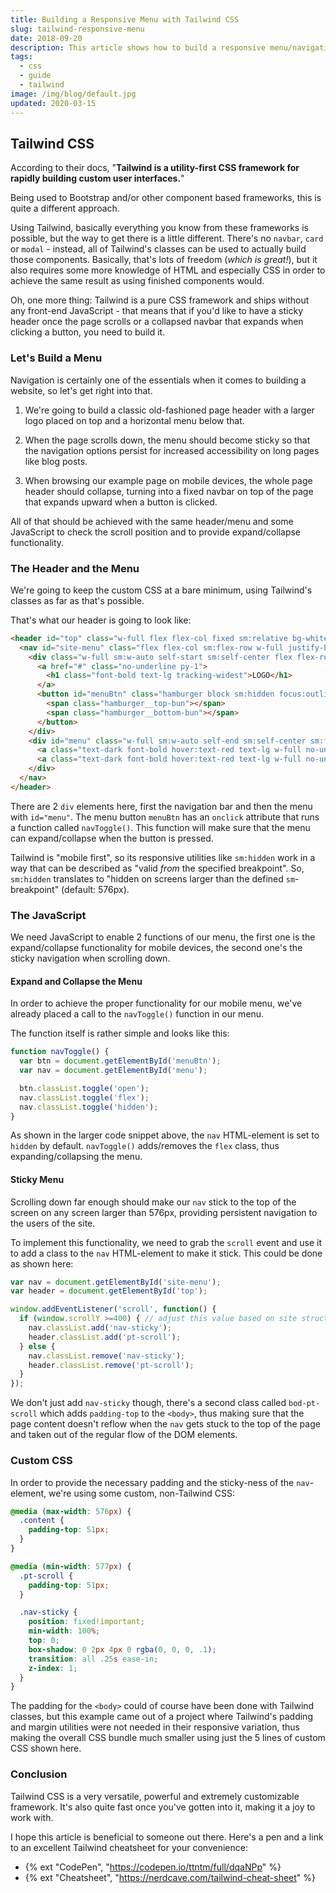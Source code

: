 ```yaml
---
title: Building a Responsive Menu with Tailwind CSS
slug: tailwind-responsive-menu
date: 2018-09-20
description: This article shows how to build a responsive menu/navigation with Tailwind CSS and also includes a CodePen example.
tags:
  - css
  - guide
  - tailwind
image: /img/blog/default.jpg
updated: 2020-03-15
---
```


## Tailwind CSS

According to their docs, "**Tailwind is a utility-first CSS framework for rapidly building custom user interfaces.**"

Being used to Bootstrap and/or other component based frameworks, this is quite a different approach.

Using Tailwind, basically everything you know from these frameworks is possible, but the way to get there is a little different. There's no `navbar`, `card` or `modal` - instead, all of Tailwind's classes can be used to actually build those components. Basically, that's lots of freedom (*which is great!*), but it also requires some more knowledge of HTML and especially CSS in order to achieve the same result as using finished components would.

Oh, one more thing: Tailwind is a pure CSS framework and ships without any front-end JavaScript - that means that if you'd like to have a sticky header once the page scrolls or a collapsed navbar that expands when clicking a button, you need to build it.

### Let's Build a Menu

Navigation is certainly one of the essentials when it comes to building a website, so let's get right into that.

1. We're going to build a classic old-fashioned page header with a larger logo placed on top and a horizontal menu below that.

2. When the page scrolls down, the menu should become sticky so that the navigation options persist for increased accessibility on long pages like blog posts.

3. When browsing our example page on mobile devices, the whole page header should collapse, turning into a fixed navbar on top of the page that expands upward when a button is clicked.

All of that should be achieved with the same header/menu and some JavaScript to check the scroll position and to provide expand/collapse functionality.

### The Header and the Menu

We're going to keep the custom CSS at a bare minimum, using Tailwind's classes as far as that's possible.

That's what our header is going to look like:

```html
<header id="top" class="w-full flex flex-col fixed sm:relative bg-white pin-t pin-r pin-l">
  <nav id="site-menu" class="flex flex-col sm:flex-row w-full justify-between items-center px-4 sm:px-6 py-1 bg-white shadow sm:shadow-none border-t-4 border-red-900">
    <div class="w-full sm:w-auto self-start sm:self-center flex flex-row sm:flex-none flex-no-wrap justify-between items-center">
      <a href="#" class="no-underline py-1">
        <h1 class="font-bold text-lg tracking-widest">LOGO</h1>
      </a>
      <button id="menuBtn" class="hamburger block sm:hidden focus:outline-none" type="button" onclick="navToggle();">
        <span class="hamburger__top-bun"></span>
        <span class="hamburger__bottom-bun"></span>
      </button>
    </div>
    <div id="menu" class="w-full sm:w-auto self-end sm:self-center sm:flex flex-col sm:flex-row items-center h-full py-1 pb-4 sm:py-0 sm:pb-0 hidden">
      <a class="text-dark font-bold hover:text-red text-lg w-full no-underline sm:w-auto sm:pr-4 py-2 sm:py-1 sm:pt-2" href="https://ttntm.me/blog/tailwind-responsive-menu/" target="_blank">About</a>
      <a class="text-dark font-bold hover:text-red text-lg w-full no-underline sm:w-auto sm:px-4 py-2 sm:py-1 sm:pt-2" href="#bottom">Features</a>
    </div>
  </nav>
</header>
```

There are 2 `div` elements here, first the navigation bar and then the menu with `id="menu"`. The menu button `menuBtn` has an `onclick` attribute that runs a function called `navToggle()`. This function will make sure that the menu can expand/collapse when the button is pressed.

Tailwind is "mobile first", so its responsive utilities like `sm:hidden` work in a way that can be described as "valid *from* the specified breakpoint". So, `sm:hidden` translates to "hidden on screens larger than the defined `sm`-breakpoint" (default: 576px).

### The JavaScript

We need JavaScript to enable 2 functions of our menu, the first one is the expand/collapse functionality for mobile devices, the second one's the sticky navigation when scrolling down.

#### Expand and Collapse the Menu

In order to achieve the proper functionality for our mobile menu, we've already placed a call to the `navToggle()` function in our menu.

The function itself is rather simple and looks like this:

```js
function navToggle() {
  var btn = document.getElementById('menuBtn');
  var nav = document.getElementById('menu');

  btn.classList.toggle('open');
  nav.classList.toggle('flex');
  nav.classList.toggle('hidden');
}
```

As shown in the larger code snippet above, the `nav` HTML-element is set to `hidden` by default. `navToggle()` adds/removes the `flex` class, thus expanding/collapsing the menu.

#### Sticky Menu

Scrolling down far enough should make our `nav` stick to the top of the screen on any screen larger than 576px, providing persistent navigation to the users of the site.

To implement this functionality, we need to grab the `scroll` event and use it to add a class to the `nav` HTML-element to make it stick. This could be done as shown here:

```js
var nav = document.getElementById('site-menu');
var header = document.getElementById('top');

window.addEventListener('scroll', function() {
  if (window.scrollY >=400) { // adjust this value based on site structure and header image height
    nav.classList.add('nav-sticky');
    header.classList.add('pt-scroll');
  } else {
    nav.classList.remove('nav-sticky');
    header.classList.remove('pt-scroll');
  }
});
```

We don't just add `nav-sticky` though, there's a second class called `bod-pt-scroll` which adds `padding-top` to the `<body>`, thus making sure that the page content doesn't reflow when the `nav` gets stuck to the top of the page and taken out of the regular flow of the DOM elements.

### Custom CSS

In order to provide the necessary padding and the sticky-ness of the `nav`-element, we're using some custom, non-Tailwind CSS:

```css
@media (max-width: 576px) {
  .content {
    padding-top: 51px;
  }
}

@media (min-width: 577px) {
  .pt-scroll {
    padding-top: 51px;
  }

  .nav-sticky {
    position: fixed!important;
    min-width: 100%;
    top: 0;
    box-shadow: 0 2px 4px 0 rgba(0, 0, 0, .1);
    transition: all .25s ease-in;
    z-index: 1;
  }
}
```

The padding for the `<body>` could of course have been done with Tailwind classes, but this example came out of a project where Tailwind's padding and margin utilities were not needed in their responsive variation, thus making the overall CSS bundle much smaller using just the 5 lines of custom CSS shown here.

### Conclusion

Tailwind CSS is a very versatile, powerful and extremely customizable framework. It's also quite fast once you've gotten into it, making it a joy to work with.

I hope this article is beneficial to someone out there. Here's a pen and a link to an excellent Tailwind cheatsheet for your convenience:

- {% ext "CodePen", "https://codepen.io/ttntm/full/dqaNPp" %}
- {% ext "Cheatsheet", "https://nerdcave.com/tailwind-cheat-sheet" %}
